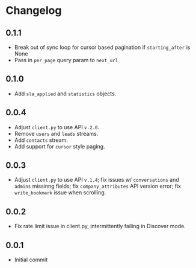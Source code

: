 # Changelog

## 0.1.1

- Break out of sync loop for cursor based pagination if `starting_after` is None
- Pass in `per_page` query param to `next_url`

## 0.1.0

- Add `sla_applied` and `statistics` objects.

## 0.0.4

- Adjust `client.py` to use API `v.2.0`.
- Remove `users` and `leads` streams.
- Add `contacts` stream.
- Add support for `cursor` style paging.

## 0.0.3

- Adjust `client.py` to use API `v.1.4`; fix issues w/ `conversations` and `admins` missinng fields; fix `company_attributes` API version error; fix `write_bookmark` issue when scrolling.

## 0.0.2

- Fix rate limit issue in client.py, intermittently failing in Discover mode.

## 0.0.1

- Initial commit
